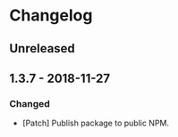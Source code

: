 # Changelog

## Unreleased

## 1.3.7 - 2018-11-27

### Changed

-   [Patch] Publish package to public NPM.
